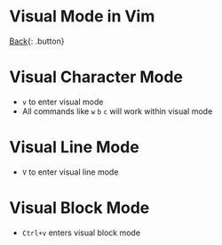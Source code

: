 # Visual Mode in Vim

[Back](../index.md#vim){: .button}


# Visual Character Mode

- `v` to enter visual mode
- All commands like `w` `b` `c` will work within visual mode

# Visual Line Mode

- `V` to enter visual line mode

# Visual Block Mode

- `Ctrl+v` enters visual block mode

